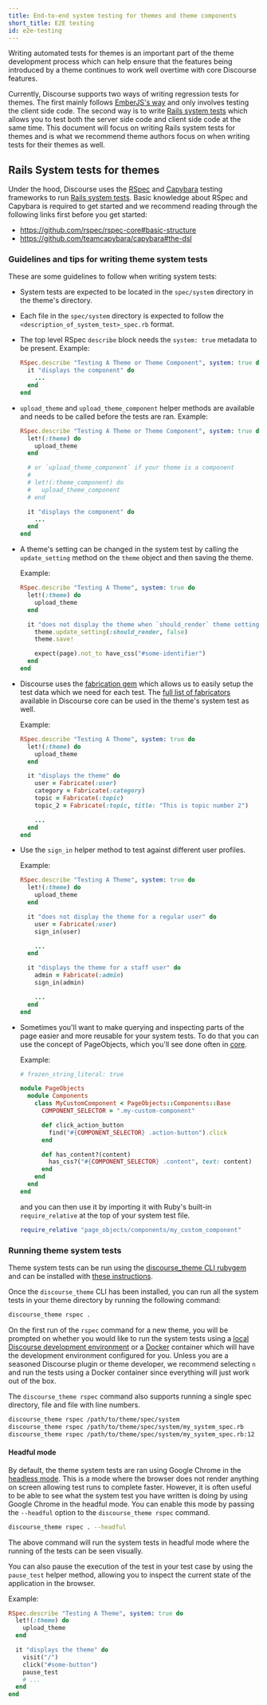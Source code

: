```yaml
---
title: End-to-end system testing for themes and theme components
short_title: E2E testing
id: e2e-testing
---
```


<div data-theme-toc="true"> </div>

Writing automated tests for themes is an important part of the theme development process which can help ensure that the features being introduced by a theme continues to work well overtime with core Discourse features.

Currently, Discourse supports two ways of writing regression tests for themes. The first mainly follows [EmberJS's way](https://guides.emberjs.com/release/testing/testing-tools/) and only involves testing the client side code. The second way is to write [Rails system tests](https://guides.rubyonrails.org/v5.1/testing.html#system-testing) which allows you to test both the server side code and client side code at the same time. This document will focus on writing Rails system tests for themes and is what we recommend theme authors focus on when writing tests for their themes as well.

## Rails System tests for themes

Under the hood, Discourse uses the [RSpec](https://rspec.info/) and [Capybara](https://github.com/teamcapybara/capybara) testing frameworks to run [Rails system tests](https://guides.rubyonrails.org/testing.html#system-testing). Basic knowledge about RSpec and Capybara is required to get started and we recommend reading through the following links first before you get started:

- https://github.com/rspec/rspec-core#basic-structure
- https://github.com/teamcapybara/capybara#the-dsl

### Guidelines and tips for writing theme system tests

These are some guidelines to follow when writing system tests:

- System tests are expected to be located in the `spec/system` directory in the theme's directory.
- Each file in the `spec/system` directory is expected to follow the `<description_of_system_test>_spec.rb` format.
- The top level RSpec `describe` block needs the `system: true` metadata to be present. Example:
  ```rb
  RSpec.describe "Testing A Theme or Theme Component", system: true do
    it "displays the component" do
      ...
    end
  end
  ```
- `upload_theme` and `upload_theme_component` helper methods are available and needs to be called before the tests are ran. Example:

  ```rb
  RSpec.describe "Testing A Theme or Theme Component", system: true do
    let!(:theme) do
      upload_theme
    end

    # or `upload_theme_component` if your theme is a component
    #
    # let!(:theme_component) do
    #   upload_theme_component
    # end

    it "displays the component" do
      ...
    end
  end
  ```

- A theme's setting can be changed in the system test by calling the `update_setting` method on the `theme` object and then saving the theme.

  Example:

  ```rb
  RSpec.describe "Testing A Theme", system: true do
    let!(:theme) do
      upload_theme
    end

    it "does not display the theme when `should_render` theme setting is false" do
      theme.update_setting(:should_render, false)
      theme.save!

      expect(page).not_to have_css("#some-identifier")
    end
  end
  ```

- Discourse uses the [fabrication gem](https://fabricationgem.org/) which allows us to easily setup the test data which we need for each test. The [full list of fabricators](https://github.com/discourse/discourse/blob/main/spec/fabricators) available in Discourse core can be used in the theme's system test as well.

  Example:

  ```rb
  RSpec.describe "Testing A Theme", system: true do
    let!(:theme) do
      upload_theme
    end

    it "displays the theme" do
      user = Fabricate(:user)
      category = Fabricate(:category)
      topic = Fabricate(:topic)
      topic_2 = Fabricate(:topic, title: "This is topic number 2")

      ...
    end
  end
  ```

- Use the `sign_in` helper method to test against different user profiles.

  Example:

  ```rb
  RSpec.describe "Testing A Theme", system: true do
    let!(:theme) do
      upload_theme
    end

    it "does not display the theme for a regular user" do
      user = Fabricate(:user)
      sign_in(user)

      ...
    end

    it "displays the theme for a staff user" do
      admin = Fabricate(:admin)
      sign_in(admin)

      ...
    end
  end
  ```

- Sometimes you'll want to make querying and inspecting parts of the page easier and more reusable for your system tests. To do that you can use the concept of PageObjects, which you'll see done often in [core](https://github.com/discourse/discourse/tree/main/spec/system/page_objects).

  Example:

  ```rb
  # frozen_string_literal: true

  module PageObjects
    module Components
      class MyCustomComponent < PageObjects::Components::Base
        COMPONENT_SELECTOR = ".my-custom-component"

        def click_action_button
          find("#{COMPONENT_SELECTOR} .action-button").click
        end

        def has_content?(content)
          has_css?("#{COMPONENT_SELECTOR} .content", text: content)
        end
      end
    end
  end
  ```

  and you can then use it by importing it with Ruby's built-in `require_relative` at the top of your system test file.

  ```rb
  require_relative "page_objects/components/my_custom_component"
  ```

### Running theme system tests

Theme system tests can be run using the [discourse_theme CLI rubygem](https://github.com/discourse/discourse_theme) and can be installed with [these instructions](https://meta.discourse.org/t/install-the-discourse-theme-cli-console-app-to-help-you-build-themes/82950).

Once the `discourse_theme` CLI has been installed, you can run all the system tests in your theme directory by running the following command:

```sh
discourse_theme rspec .
```

On the first run of the `rspec` command for a new theme, you will be prompted on whether you would like to run the system tests using a [local Discourse development environment](https://meta.discourse.org/t/install-discourse-on-ubuntu-or-debian-for-development/14727) or a [Docker](https://docs.docker.com/engine/install/) container which will have the development environment configured for you. Unless you are a seasoned Discourse plugin or theme developer, we recommend selecting `n` and run the tests using a Docker container since everything will just work out of the box.

The `discourse_theme rspec` command also supports running a single spec directory, file and file with line numbers.

```sh
discourse_theme rspec /path/to/theme/spec/system
discourse_theme rspec /path/to/theme/spec/system/my_system_spec.rb
discourse_theme rspec /path/to/theme/spec/system/my_system_spec.rb:12
```

#### Headful mode

By default, the theme system tests are ran using Google Chrome in the [headless mode](https://developer.chrome.com/blog/headless-chrome/). This is a mode where the browser does not render anything on screen allowing test runs to complete faster. However, it is often useful to be able to see what the system test you have written is doing by using Google Chrome in the headful mode. You can enable this mode by passing the `--headful` option to the `discourse_theme rspec` command.

```sh
discourse_theme rspec . --headful
```

The above command will run the system tests in headful mode where the running of the tests can be seen visually.

You can also pause the execution of the test in your test case by using the `pause_test` helper method, allowing you to inspect the current state of the application in the browser.

Example:

```rb
RSpec.describe "Testing A Theme", system: true do
  let!(:theme) do
    upload_theme
  end

  it "displays the theme" do
    visit("/")
    click("#some-button")
    pause_test
    # ...
  end
end
```
